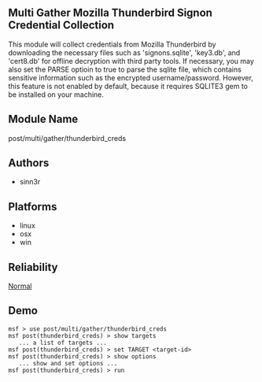 ## Multi Gather Mozilla Thunderbird Signon Credential Collection

This module will collect credentials from Mozilla 
Thunderbird by downloading the necessary files such as 
'signons.sqlite', 'key3.db', and 'cert8.db' for offline 
decryption with third party tools. If necessary, you may 
also set the PARSE optioin to true to parse the sqlite file, 
which contains sensitive information such as the encrypted 
username/password. However, this feature is not enabled by 
default, because it requires SQLITE3 gem to be installed on 
your machine.


## Module Name
post/multi/gather/thunderbird_creds

## Authors
* sinn3r





## Platforms
* linux
* osx
* win

## Reliability
[Normal](https://github.com/rapid7/metasploit-framework/wiki/Exploit-Ranking)

## Demo

```
msf > use post/multi/gather/thunderbird_creds
msf post(thunderbird_creds) > show targets
   ... a list of targets ...
msf post(thunderbird_creds) > set TARGET <target-id>
msf post(thunderbird_creds) > show options
   ... show and set options ...
msf post(thunderbird_creds) > run
```
    
    